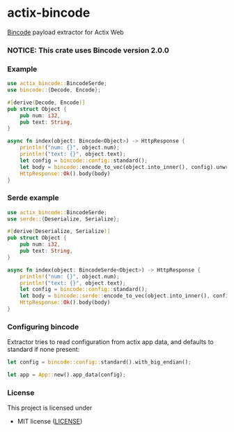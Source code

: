 # actix-bincode

[Bincode](https://crates.io/crates/bincode) payload extractor for Actix Web

### NOTICE: This crate uses Bincode version 2.0.0  


### Example

```rust
use actix_bincode::BincodeSerde;
use bincode::{Decode, Encode};

#[derive(Decode, Encode)]
pub struct Object {
    pub num: i32,
    pub text: String,
}

async fn index(object: Bincode<Object>) -> HttpResponse {
    println!("num: {}", object.num);
    println!("text: {}", object.text);
    let config = bincode::config::standard();
    let body = bincode::encode_to_vec(object.into_inner(), config).unwrap();
    HttpResponse::Ok().body(body)
}
```

### Serde example

```rust
use actix_bincode::BincodeSerde;
use serde::{Deserialize, Serialize};

#[derive(Deserialize, Serialize)]
pub struct Object {
    pub num: i32,
    pub text: String,
}

async fn index(object: BincodeSerde<Object>) -> HttpResponse {
    println!("num: {}", object.num);
    println!("text: {}", object.text);
    let config = bincode::config::standard();
    let body = bincode::serde::encode_to_vec(object.into_inner(), config).unwrap();
    HttpResponse::Ok().body(body)
}
```

### Configuring bincode

Extractor tries to read configuration from actix app data, and defaults to standard if none present:  

```rust
let config = bincode::config::standard().with_big_endian();

let app = App::new().app_data(config);

```

### License

This project is licensed under 

- MIT license ([LICENSE](LICENSE))


